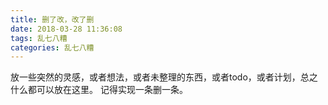 ```yaml
---
title: 删了改，改了删
date: 2018-03-28 11:36:08
tags: 乱七八糟
categories: 乱七八糟
---
```


放一些突然的灵感，或者想法，或者未整理的东西，或者todo，或者计划，总之什么都可以放在这里。
记得实现一条删一条。